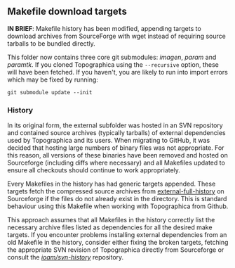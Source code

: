 ## Makefile download targets

**IN BRIEF**: Makefile history has been modified, appending targets to download archives from SourceForge with wget instead of requiring source tarballs to be bundled directly.

This folder now contains three core git submodules: *imagen*, *param* and *paramtk*. If you cloned Topographica using the ```--recursive``` option, these will have been fetched. If you haven't, you are likely to run into import errors which may be fixed by running:

``` git submodule update --init ```

### History

In its original form, the external subfolder was hosted in an SVN repository and contained source archives (typically tarballs) of external dependencies used by Topographica and its users. When migrating to GitHub, it was decided that hosting large numbers of binary files was not appropriate. For this reason, all versions of these binaries have been removed and hosted on Sourceforge (including diffs where necessary) and all Makefiles updated to ensure all checkouts should continue to work appropriately.

Every Makefiles in the history has had generic targets appended. These targets fetch the compressed source archives from [external-full-history](https://sourceforge.net/projects/topographica/files/external-full-history/) on Sourceforge if the files do not already exist in the directory. This is standard behaviour using this Makefile when working with Topographica from Github.

This approach assumes that all Makefiles in the history correctly list the necessary archive files listed as dependencies for all the desired make targets. If you encounter problems installing external dependencies from an old Makefile in the history, consider either fixing the broken targets, fetching the appropriate SVN revision of Topographica directly from Sourceforge or consult the [*ioam/svn-history*](https://github.com/ioam/svn-history) repository.